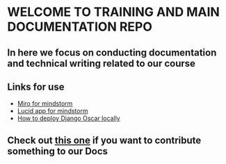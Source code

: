 # WELCOME TO TRAINING AND MAIN DOCUMENTATION REPO 

## In here we focus on conducting documentation and technical writing related to our course 

## Links for use
* [Miro for mindstorm](https://miro.com/app/dashboard/)
* [Lucid app for mindstorm](https://lucid.app/)
* [How to deploy Django Oscar locally](https://www.youtube.com/watch?v=HssciqnFjyA)

## Check out [this one](Contribution.md) if you want to contribute something to our Docs

